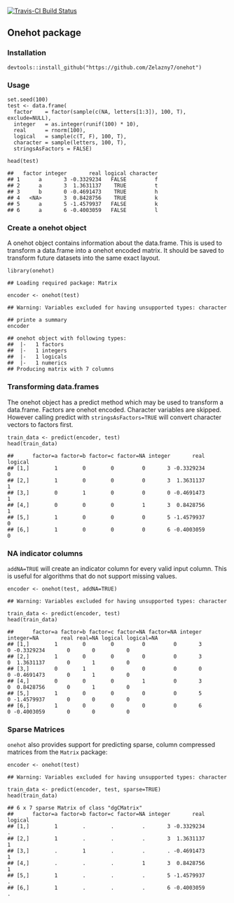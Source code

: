 [![Travis-CI Build
Status](https://travis-ci.org/Zelazny7/onehot.svg?branch=master)](https://travis-ci.org/Zelazny7/onehot)

Onehot package
--------------

### Installation

    devtools::install_github("https://github.com/Zelazny7/onehot")

### Usage

    set.seed(100)
    test <- data.frame(
      factor    = factor(sample(c(NA, letters[1:3]), 100, T), exclude=NULL),
      integer   = as.integer(runif(100) * 10),
      real      = rnorm(100),
      logical   = sample(c(T, F), 100, T),
      character = sample(letters, 100, T),
      stringsAsFactors = FALSE)

    head(test)

    ##   factor integer       real logical character
    ## 1      a       3 -0.3329234   FALSE         f
    ## 2      a       3  1.3631137    TRUE         t
    ## 3      b       0 -0.4691473    TRUE         h
    ## 4   <NA>       3  0.8428756    TRUE         k
    ## 5      a       5 -1.4579937   FALSE         k
    ## 6      a       6 -0.4003059   FALSE         l

### Create a onehot object

A onehot object contains information about the data.frame. This is used
to transform a data.frame into a onehot encoded matrix. It should be
saved to transform future datasets into the same exact layout.

    library(onehot)

    ## Loading required package: Matrix

    encoder <- onehot(test)

    ## Warning: Variables excluded for having unsupported types: character

    ## printe a summary
    encoder

    ## onehot object with following types:
    ##  |-   1 factors
    ##  |-   1 integers
    ##  |-   1 logicals
    ##  |-   1 numerics
    ## Producing matrix with 7 columns

### Transforming data.frames

The onehot object has a predict method which may be used to transform a
data.frame. Factors are onehot encoded. Character variables are skipped.
However calling predict with `stringsAsFactors=TRUE` will convert
character vectors to factors first.

    train_data <- predict(encoder, test)
    head(train_data)

    ##      factor=a factor=b factor=c factor=NA integer       real logical
    ## [1,]        1        0        0         0       3 -0.3329234       0
    ## [2,]        1        0        0         0       3  1.3631137       1
    ## [3,]        0        1        0         0       0 -0.4691473       1
    ## [4,]        0        0        0         1       3  0.8428756       1
    ## [5,]        1        0        0         0       5 -1.4579937       0
    ## [6,]        1        0        0         0       6 -0.4003059       0

### NA indicator columns

`addNA=TRUE` will create an indicator column for every valid input
column. This is useful for algorithms that do not support missing
values.

    encoder <- onehot(test, addNA=TRUE)

    ## Warning: Variables excluded for having unsupported types: character

    train_data <- predict(encoder, test)
    head(train_data)

    ##      factor=a factor=b factor=c factor=NA factor=NA integer integer=NA       real real=NA logical logical=NA
    ## [1,]        1        0        0         0         0       3          0 -0.3329234       0       0          0
    ## [2,]        1        0        0         0         0       3          0  1.3631137       0       1          0
    ## [3,]        0        1        0         0         0       0          0 -0.4691473       0       1          0
    ## [4,]        0        0        0         1         0       3          0  0.8428756       0       1          0
    ## [5,]        1        0        0         0         0       5          0 -1.4579937       0       0          0
    ## [6,]        1        0        0         0         0       6          0 -0.4003059       0       0          0

### Sparse Matrices

`onehot` also provides support for predicting sparse, column compressed
matrices from the `Matrix` package:

    encoder <- onehot(test)

    ## Warning: Variables excluded for having unsupported types: character

    train_data <- predict(encoder, test, sparse=TRUE)
    head(train_data)

    ## 6 x 7 sparse Matrix of class "dgCMatrix"
    ##      factor=a factor=b factor=c factor=NA integer       real logical
    ## [1,]        1        .        .         .       3 -0.3329234       .
    ## [2,]        1        .        .         .       3  1.3631137       1
    ## [3,]        .        1        .         .       . -0.4691473       1
    ## [4,]        .        .        .         1       3  0.8428756       1
    ## [5,]        1        .        .         .       5 -1.4579937       .
    ## [6,]        1        .        .         .       6 -0.4003059       .
